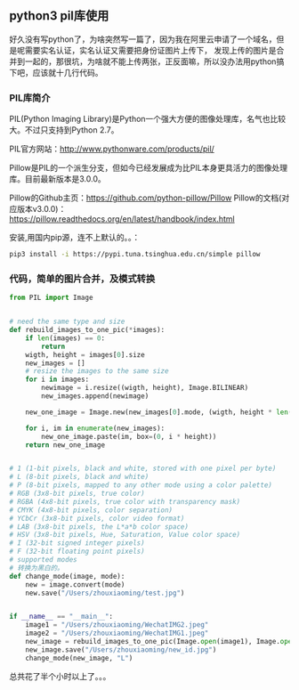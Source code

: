 ## python3 pil库使用
 好久没有写python了，为啥突然写一篇了，因为我在阿里云申请了一个域名，但是呢需要实名认证，实名认证又需要把身份证图片上传下，
发现上传的图片是合并到一起的，那很坑，为啥就不能上传两张，正反面嘛，所以没办法用python搞下吧，应该就十几行代码。

### PIL库简介
    
PIL(Python Imaging Library)是Python一个强大方便的图像处理库，名气也比较大。不过只支持到Python 2.7。
 
PIL官方网站：http://www.pythonware.com/products/pil/
 
Pillow是PIL的一个派生分支，但如今已经发展成为比PIL本身更具活力的图像处理库。目前最新版本是3.0.0。
 
Pillow的Github主页：https://github.com/python-pillow/Pillow
Pillow的文档(对应版本v3.0.0)：https://pillow.readthedocs.org/en/latest/handbook/index.html

安装,用国内pip源，连不上默认的。。：
```bash
pip3 install -i https://pypi.tuna.tsinghua.edu.cn/simple pillow
```

### 代码，简单的图片合并，及模式转换
```python
from PIL import Image


# need the same type and size
def rebuild_images_to_one_pic(*images):
    if len(images) == 0:
        return
    wigth, height = images[0].size
    new_images = []
    # resize the images to the same size
    for i in images:
        newimage = i.resize((wigth, height), Image.BILINEAR)
        new_images.append(newimage)

    new_one_image = Image.new(new_images[0].mode, (wigth, height * len(new_images)))

    for i, im in enumerate(new_images):
        new_one_image.paste(im, box=(0, i * height))
    return new_one_image


# 1 (1-bit pixels, black and white, stored with one pixel per byte)
# L (8-bit pixels, black and white)
# P (8-bit pixels, mapped to any other mode using a color palette)
# RGB (3x8-bit pixels, true color)
# RGBA (4x8-bit pixels, true color with transparency mask)
# CMYK (4x8-bit pixels, color separation)
# YCbCr (3x8-bit pixels, color video format)
# LAB (3x8-bit pixels, the L*a*b color space)
# HSV (3x8-bit pixels, Hue, Saturation, Value color space)
# I (32-bit signed integer pixels)
# F (32-bit floating point pixels)
# supported modes
# 转换为黑白的。
def change_mode(image, mode):
    new = image.convert(mode)
    new.save("/Users/zhouxiaoming/test.jpg")


if __name__ == "__main__":
    image1 = "/Users/zhouxiaoming/WechatIMG2.jpeg"
    image2 = "/Users/zhouxiaoming/WechatIMG1.jpeg"
    new_image = rebuild_images_to_one_pic(Image.open(image1), Image.open(image2))
    new_image.save("/Users/zhouxiaoming/new_id.jpg")
    change_mode(new_image, "L")

```

总共花了半个小时以上了。。。
    
    
